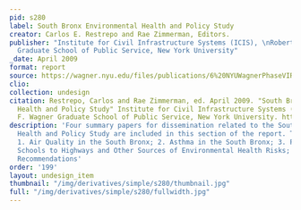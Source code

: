 ```yaml
---
pid: s280
label: South Bronx Environmental Health and Policy Study
creator: Carlos E. Restrepo and Rae Zimmerman, Editors.
publisher: "Institute for Civil Infrastructure Systems (ICIS), \nRobert F. Wagner
  Graduate School of Public Service, New York University"
_date: April 2009
format: report
source: https://wagner.nyu.edu/files/publications/6%20NYUWagnerPhaseVIReport1April2009.pdf
clio:
collection: undesign
citation: Restrepo, Carlos and Rae Zimmerman, ed. April 2009. "South Bronx Environmental
  Health and Policy Study" Institute for Civil Infrastructure Systems (ICIS), Robert
  F. Wagner Graduate School of Public Service, New York University. https://wagner.nyu.edu/files/publications/6%20NYUWagnerPhaseVIReport1April2009.pdf
description: 'Four summary papers for dissemination related to the South Bronx Environmental
  Health and Policy Study are included in this section of the report. They include:
  1. Air Quality in the South Bronx; 2. Asthma in the South Bronx; 3. Proximity of
  Schools to Highways and Other Sources of Environmental Health Risks; 4. Public Policy
  Recommendations'
order: '199'
layout: undesign_item
thumbnail: "/img/derivatives/simple/s280/thumbnail.jpg"
full: "/img/derivatives/simple/s280/fullwidth.jpg"
---
```

